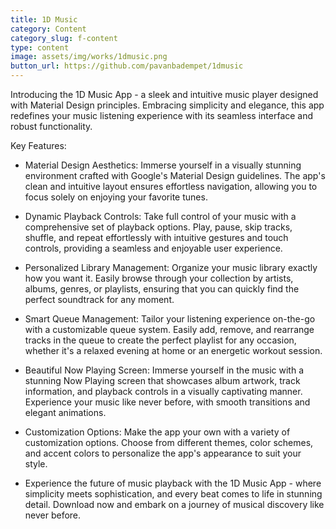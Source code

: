 ```yaml
---
title: 1D Music
category: Content
category_slug: f-content
type: content
image: assets/img/works/1dmusic.png
button_url: https://github.com/pavanbadempet/1dmusic
---
```


Introducing the 1D Music App - a sleek and intuitive music player designed with Material Design principles. Embracing simplicity and elegance, this app redefines your music listening experience with its seamless interface and robust functionality.

Key Features:

* Material Design Aesthetics: Immerse yourself in a visually stunning environment crafted with Google's Material Design guidelines. The app's clean and intuitive layout ensures effortless navigation, allowing you to focus solely on enjoying your favorite tunes.

* Dynamic Playback Controls: Take full control of your music with a comprehensive set of playback options. Play, pause, skip tracks, shuffle, and repeat effortlessly with intuitive gestures and touch controls, providing a seamless and enjoyable user experience.

* Personalized Library Management: Organize your music library exactly how you want it. Easily browse through your collection by artists, albums, genres, or playlists, ensuring that you can quickly find the perfect soundtrack for any moment.

* Smart Queue Management: Tailor your listening experience on-the-go with a customizable queue system. Easily add, remove, and rearrange tracks in the queue to create the perfect playlist for any occasion, whether it's a relaxed evening at home or an energetic workout session.

* Beautiful Now Playing Screen: Immerse yourself in the music with a stunning Now Playing screen that showcases album artwork, track information, and playback controls in a visually captivating manner. Experience your music like never before, with smooth transitions and elegant animations.

* Customization Options: Make the app your own with a variety of customization options. Choose from different themes, color schemes, and accent colors to personalize the app's appearance to suit your style.

* Experience the future of music playback with the 1D Music App - where simplicity meets sophistication, and every beat comes to life in stunning detail. Download now and embark on a journey of musical discovery like never before.